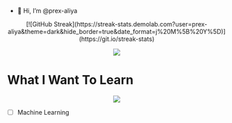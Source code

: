 - 👋 Hi, I’m @prex-aliya
<p align="center">
[![GitHub Streak](https://streak-stats.demolab.com?user=prex-aliya&theme=dark&hide_border=true&date_format=j%20M%5B%20Y%5D)](https://git.io/streak-stats)
</p>
  
<p align="center">
  <a href="https://skillicons.dev">
     <img src="https://skillicons.dev/icons?i=linux,md,latex,github,git,bash,c,rust,go,lua,html,css,neovim,vim&perline=9" />
  </a>
</p>

# What I Want To Learn
<p align="center">
  <a href="https://skillicons.dev">
     <img src="https://skillicons.dev/icons?i=nim,ipfs,bsd&perline=9" />
  </a>
</p>

- [ ] Machine Learning
